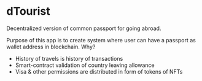 # dTourist
Decentralized version of common passport for going abroad.

Purpose of this app is to create system where user can have a passport as wallet address in blockchain. Why?
- History of travels is history of transactions
- Smart-contract validation of country leaving allowance
- Visa & other permissions are distributed in form of tokens of NFTs
